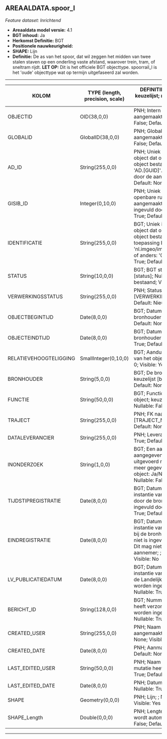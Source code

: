 ## AREAALDATA.spoor_l

*Feature dataset: Inrichtend*


* __Areaaldata model versie:__ 4.1
* __BGT inhoud:__ Ja
* __Herkomst Definitie:__ BGT
* __Positionele nauwkeurigheid:__ 
* __SHAPE:__ Lijn
* __Definitie:__ De as van het spoor, dat wil zeggen het midden van twee stalen staven op een onderling vaste afstand, waarover trein, tram, of sneltram rijdt. __LET OP:__ Dit is het officiele BGT objecttype. spoorrail_l is het 'oude' objecttype wat op termijn uitgefaseerd zal worden.

***

|KOLOM                              |TYPE (length, precision, scale)          	         |DEFINITIE (oorsprong; beschrijving; keuzelijst; nullable; default; zichtbaar in Areaalviewer)|
|------                          	|----          	         |-----    |
|OBJECTID                           |OID(38,0,0)             |PNH; Intern ArcGIS Identificatienummer, aangemaakt door ArcGIS; ; Nullable: False; Default: None; Visible: Yes|
|GLOBALID                           |GlobalID(38,0,0)        |PNH; Global Unique Identifier,  aangemaakt door ArcGIS; ; Nullable: False; Default: None; Visible: No|
|AD_ID                              |String(255,0,0)         |PNH; Uniek identificatienummer voor het object dat onveranderlijk is zolang het object bestaat in Areaaldata: in format 'AD.[GUID]'. Dit moet worden ingevuld door de aannemer; ; Nullable: False; Default: None; Visible: Yes|
|GISIB_ID                           |Integer(0,10,0)         |PNH; Uniek Identificatienummer beheer openbare ruimte (GISIB), wordt aangemaakt in GISIB en mag niet worden ingevuld door de aannemer; ; Nullable: True; Default: None; Visible: No|
|IDENTIFICATIE                      |String(255,0,0)         |BGT; Uniek identificatienummer voor het object dat onveranderlijk is zolang het object bestaat: bevat indien van toepassing BGT/IMKL ID in format 'nl.imgeo/imkl.bronhouderscode.LokaalID' of anders: '00000'.LokaalID; ; Nullable: True; Default: None; Visible: No|
|STATUS                             |String(10,0,0)          |BGT; BGT status van het object; keuzelijst [status]; Nullable: False; Default: bestaand; Visible: No|
|VERWERKINGSSTATUS                  |String(255,0,0)         |PNH; Status van de gegevens; keuzelijst [VERWERKINGSSTATUS]; Nullable: False; Default: Nieuw; Visible: Yes|
|OBJECTBEGINTIJD                    |Date(8,0,0)             |BGT; Datum waarop het object bij de bronhouder is ontstaan; ; Nullable: False; Default: None; Visible: Yes|
|OBJECTEINDTIJD                     |Date(8,0,0)             |BGT; Datum waarop het object bij de bronhouder niet meer geldig is; ; Nullable: True; Default: None; Visible: Yes|
|RELATIEVEHOOGTELIGGING             |SmallInteger(0,10,0)    |BGT; Aanduiding voor de relatieve hoogte van het object; ; Nullable: False; Default: 0; Visible: Yes|
|BRONHOUDER                         |String(5,0,0)           |BGT; De bronhoudercode van het object; keuzelijst [bronhouder]; Nullable: False; Default: None; Visible: No|
|FUNCTIE                            |String(50,0,0)          |BGT; Functionele omschrijving van het object; keuzelijst [functieSPRLijn]; Nullable: False; Default: None; Visible: No|
|TRAJECT                            |String(255,0,0)         |PNH; FK naar traject_v; keuzelijst [TRAJECT_NAAM] ; Nullable: True; Default: None; Visible: No|
|DATALEVERANCIER                    |String(255,0,0)         |PNH; Leverancier van de data; ; Nullable: True; Default: None; Visible: No|
|INONDERZOEK                        |String(1,0,0)           |BGT; Een aanduiding waarmee wordt aangegeven dat een onderzoek wordt uitgevoerd naar de juistheid van een of meer gegevens van het betreffende object: Ja/Nee; keuzelijst [jaNee]; Nullable: False; Default: N; Visible: No|
|TIJDSTIPREGISTRATIE                |Date(8,0,0)             |BGT; Datum en tijdstip waarop deze instantie van het object is opgenomen door de bronhouder. Dit mag niet worden ingevuld door de aannemer; ; Nullable: True; Default: None; Visible: No|
|EINDREGISTRATIE                    |Date(8,0,0)             |BGT; Datum en tijdstip waarop deze instantie van het object niet meer geldig is bij de bronhouder. Wanneer deze waarde niet is ingevuld is de instantie nog geldig. Dit mag niet worden ingevuld door de aannemer; ; Nullable: True; Default: None; Visible: No|
|LV_PUBLICATIEDATUM                 |Date(8,0,0)             |BGT; Datum en tijdstip waarop deze instantie van het object is opgenomen in de Landelijke Voorziening. Dit mag niet worden ingevuld door de aannemer; ; Nullable: True; Default: None; Visible: No|
|BERICHT_ID                         |String(128,0,0)         |BGT; Nummer van het bericht dat PNH heeft verzonden naar LV. Dit mag niet worden ingevuld door de aannemer; ; Nullable: True; Default: None; Visible: No|
|CREATED_USER                       |String(255,0,0)         |PNH; Naam van gebruiker die de rij heeft aangemaakt; ; Nullable: True; Default: None; Visible: No|
|CREATED_DATE                       |Date(8,0,0)             |PNH; Aanmaakdatum; ; Nullable: True; Default: None; Visible: No|
|LAST_EDITED_USER                   |String(50,0,0)          |PNH; Naam van gebruiker die de laatste mutatie heeft doorgevoerd; ; Nullable: True; Default: None; Visible: No|
|LAST_EDITED_DATE                   |Date(8,0,0)             |PNH; Datum van de laatste mutatie; ; Nullable: True; Default: None; Visible: No|
|SHAPE                              |Geometry(0,0,0)         |PNH; Lijn; ; Nullable:False; Default:None; Visible: Yes|
|SHAPE_Length                       |Double(0,0,0)           |PNH; Lengte in meters, 5 decimalen. Dit wordt automatisch gevuld; ; Nullable: False; Default: None; Visible: Yes|


***
